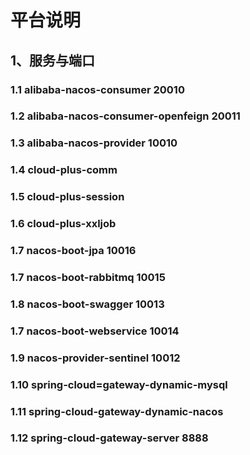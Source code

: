 # 平台说明
## 1、服务与端口
### 1.1 alibaba-nacos-consumer 20010

### 1.2 alibaba-nacos-consumer-openfeign 20011

### 1.3 alibaba-nacos-provider 10010

### 1.4 cloud-plus-comm

### 1.5 cloud-plus-session

### 1.6 cloud-plus-xxljob

### 1.7 nacos-boot-jpa 10016

### 1.7 nacos-boot-rabbitmq 10015

### 1.8 nacos-boot-swagger 10013

### 1.7 nacos-boot-webservice 10014

### 1.9 nacos-provider-sentinel 10012

### 1.10 spring-cloud=gateway-dynamic-mysql

### 1.11 spring-cloud-gateway-dynamic-nacos

### 1.12 spring-cloud-gateway-server 8888


